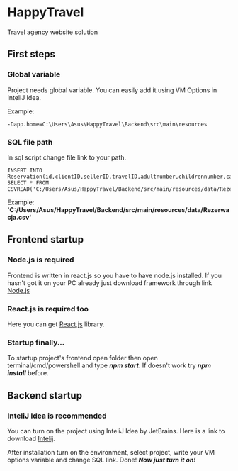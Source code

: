 # HappyTravel

Travel agency website solution

## First steps

### Global variable

Project needs global variable. You can easily add it using VM Options in InteliJ Idea.

Example:
```
-Dapp.home=C:\Users\Asus\HappyTravel\Backend\src\main\resources
```

### SQL file path

In sql script change file link to your path.

```
INSERT INTO Reservation(id,clientID,sellerID,travelID,adultnumber,childrennumber,cateringtype,alcoholtype,entertaimenttype,ratingtype,paymenttype) SELECT * FROM CSVREAD('C:/Users/Asus/HappyTravel/Backend/src/main/resources/data/Rezerwacja.csv');
```

Example:
**'C:/Users/Asus/HappyTravel/Backend/src/main/resources/data/Rezerwacja.csv'**


## Frontend startup

### Node.js is required

Frontend is written in react.js so you have to have node.js installed.
If you hasn't got it on your PC already just download framework through link [Node.js](https://nodejs.org/en/)

### React.js is required too

Here you can get [React.js](https://react-cn.github.io/react/downloads.html) library.

### Startup finally...

To startup project's frontend open folder then open terminal/cmd/powershell and type ***npm start***.
If doesn't work try ***npm install*** before.

## Backend startup

### InteliJ Idea is recommended

You can turn on the project using InteliJ Idea by JetBrains.
Here is a link to download [Intelij](https://www.jetbrains.com/idea/download/).

After installation turn on the environment, select project, write your VM options variable and change SQL link.
Done!
***Now just turn it on!***
